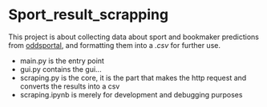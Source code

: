 Sport_result_scrapping
======================

This project is about collecting data about sport and bookmaker predictions from [oddsportal](http://www.oddsportal.com/), 
and formatting them into a _.csv_ for further use.

- main.py is the entry point
- gui.py contains the gui...
- scraping.py is the core, it is the part that makes the http request and converts the results into a csv
- scraping.ipynb is merely for development and debugging purposes
